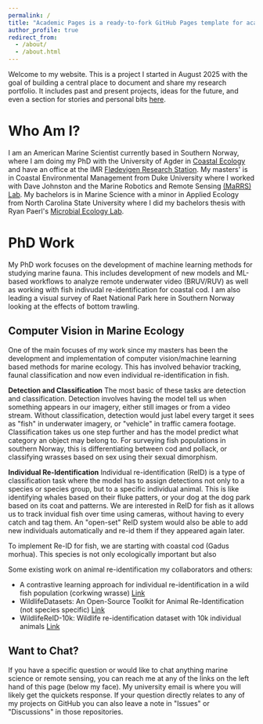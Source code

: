 ```yaml
---
permalink: /
title: "Academic Pages is a ready-to-fork GitHub Pages template for academic personal websites"
author_profile: true
redirect_from: 
  - /about/
  - /about.html
---
```


Welcome to my website. This is a project I started in August 2025 with the goal of building a central place to document and share my research portfolio. It includes past and present projects, ideas for the future, and even a section for stories and personal bits [here](https://jdavidpoling.github.io//year-archive/).

Who Am I?
======
I am an American Marine Scientist currently based in Southern Norway, where I am doing my PhD with the University of Agder in [Coastal Ecology](https://www.uia.no/english/research/phd-programmes/index.html) and have an office at the IMR [Flødevigen Research Station](https://www.hi.no/en/hi/laboratories/flodevigen-research-station). My masters' is in Coastal Environmental Management from Duke University where I worked with Dave Johnston and the Marine Robotics and Remote Sensing [(MaRRS) Lab](https://marineuas.net/new/). My bachelors is in Marine Science with a minor in Applied Ecology from North Carolina State University where I did my bachelors thesis with Ryan Paerl's [Microbial Ecology Lab](https://paerllab.wordpress.ncsu.edu/). 

PhD Work
======
My PhD work focuses on the development of machine learning methods for studying marine fauna. This includes development of new models and ML-based workflows to analyze remote underwater video (BRUV/RUV) as well as working with fish indivudal re-identification for coastal cod. I am also leading a visual survey of Raet National Park here in Southern Norway looking at the effects of bottom trawling. 

Computer Vision in Marine Ecology
------
One of the main focuses of my work since my masters has been the development and implementation of computer vision/machine learning based methods for marine ecology. This has involved behavior tracking, faunal classification and now even individual re-identification in fish.

**Detection and Classification**
The most basic of these tasks are detection and classification. Detection involves having the model tell us when something appears in our imagery, either still images or from a video stream. Without classification, detection would just label every target it sees as "fish" in underwater imagery, or "vehicle" in traffic camera footage. Classification takes us one step further and has the model predict what category an object may belong to. For surveying fish populations in southern Norway, this is differentiating between cod and pollack, or classifying wrasses based on sex using their sexual dimorphism.

**Individual Re-Identification**
Individual re-identification (ReID) is a type of classification task where the model has to assign detections not only to a species or species group, but to a specific individual animal. This is like identifying whales based on their fluke patters, or your dog at the dog park based on its coat and patterns. We are interested in ReID for fish as it allows us to track invidual fish over time using cameras, without having to every catch and tag them. An "open-set" ReID system would also be able to add new individuals automatically and re-id them if they appeared again later.

To implement Re-ID for fish, we are starting with coastal cod (Gadus morhua). This species is not only ecologically important but also 

Some existing work on animal re-identification my collaborators and others:
- A contrastive learning approach for individual re-identification in a wild fish population (corkwing wrasse) [Link](https://arxiv.org/abs/2301.00596)
- WildlifeDatasets: An Open-Source Toolkit for Animal Re-Identification (not species specific) [Link](https://openaccess.thecvf.com/content/WACV2024/html/Cermak_WildlifeDatasets_An_Open-Source_Toolkit_for_Animal_Re-Identification_WACV_2024_paper.html)
- WildlifeReID-10k: Wildlife re-identification dataset with 10k individual animals [Link](https://arxiv.org/abs/2406.09211)



Want to Chat?
------
If you have a specific question or would like to chat anything marine science or remote sensing, you can reach me at any of the links on the left hand of this page (below my face). My university email is where you will likely get the quickets response. If your question directly relates to any of my projects on GitHub you can also leave a note in "Issues" or "Discussions" in those repositories.
